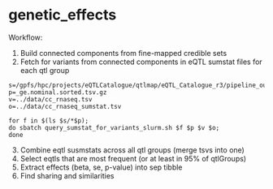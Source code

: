 # genetic_effects

Workflow:

1. Build connected components from fine-mapped credible sets
2. Fetch for variants from connected components in eQTL sumstat files for each qtl group

```
s=/gpfs/hpc/projects/eQTLCatalogue/qtlmap/eQTL_Catalogue_r3/pipeline_out/sumstats/
p=_ge.nominal.sorted.tsv.gz
v=../data/cc_rnaseq.tsv
o=../data/cc_rnaseq_sumstat.tsv

for f in $(ls $s/*$p); 
do sbatch query_sumstat_for_variants_slurm.sh $f $p $v $o;
done
```

3. Combine eqtl susmstats across all qtl groups (merge tsvs into one)
4. Select eqtls that are most frequent (or at least in 95% of qtlGroups)
5. Extract effects (beta, se, p-value) into sep tibble
6. Find sharing and similarities